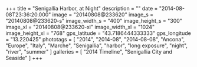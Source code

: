 +++
title = "Senigallia Harbor, at Night"
description = ""
date = "2014-08-08T23:36:20.000"
image = "20140808@233620"
image_s = "20140808@233620-s"
image_width_s = "400"
image_height_s = "300"
image_xl = "20140808@233620-xl"
image_width_xl = "1024"
image_height_xl = "768"
gps_latitude = "43.7186444333333"
gps_longitude = "13.220425"
phototags = [ "2014", "2014-08", "2014-08-08", "Ancona", "Europe", "Italy", "Marche", "Senigallia", "harbor", "long exposure", "night", "river", "summer" ]
galleries = [ "2014 Timeline", "Senigallia City and Seaside" ]
+++
